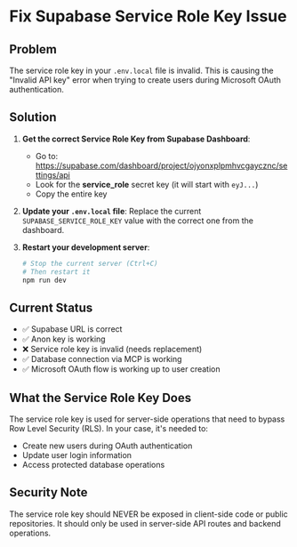 # Fix Supabase Service Role Key Issue

## Problem
The service role key in your `.env.local` file is invalid. This is causing the "Invalid API key" error when trying to create users during Microsoft OAuth authentication.

## Solution

1. **Get the correct Service Role Key from Supabase Dashboard**:
   - Go to: https://supabase.com/dashboard/project/ojyonxplpmhvcgaycznc/settings/api
   - Look for the **service_role** secret key (it will start with `eyJ...`)
   - Copy the entire key

2. **Update your `.env.local` file**:
   Replace the current `SUPABASE_SERVICE_ROLE_KEY` value with the correct one from the dashboard.

3. **Restart your development server**:
   ```bash
   # Stop the current server (Ctrl+C)
   # Then restart it
   npm run dev
   ```

## Current Status
- ✅ Supabase URL is correct
- ✅ Anon key is working
- ❌ Service role key is invalid (needs replacement)
- ✅ Database connection via MCP is working
- ✅ Microsoft OAuth flow is working up to user creation

## What the Service Role Key Does
The service role key is used for server-side operations that need to bypass Row Level Security (RLS). In your case, it's needed to:
- Create new users during OAuth authentication
- Update user login information
- Access protected database operations

## Security Note
The service role key should NEVER be exposed in client-side code or public repositories. It should only be used in server-side API routes and backend operations.